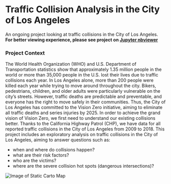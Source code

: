 # Traffic Collision Analysis in the City of Los Angeles
An ongoing project looking at traffic collisions in the City of Los Angeles.
**For better viewing experience, please see project on [Jupyter nbviewer](https://nbviewer.jupyter.org/github/chenliny/LA_Collision_Analysis/blob/master/collision_exploratory_analysis_la.ipynb)**

### Project Context
The World Health Organization (WHO) and U.S. Department of Transportation statistics show that approximately 1.35 million people in the world or more than 35,000 people in the U.S. lost their lives due to traffic collisions each year. In Los Angeles alone, more than 200 people were killed each year while trying to move around throughout the city. Bikers, pedestrians, children, and older adults were particularly vulnerable on the city’s streets. However, traffic deaths are predictable and preventable, and everyone has the right to move safely in their communities. Thus, the City of Los Angeles has committed to the Vision Zero initiative, aiming to eliminate all traffic deaths and series injuries by 2025. In order to achieve the grand vision of Vision Zero, we first need to understand our existing collisions better. Thanks to the California Highway Patrol (CHP), we have data for all reported traffic collisions in the City of Los Angeles from 2009 to 2018. This project includes an exploratory analysis on traffic collisions in the City of Los Angeles, aiming to answer questions such as:
- when and where do collisions happen?
- what are their risk factors?
- who are the victims?
- where are the severe collision hot spots (dangerous intersections)?

![Image of Static Carto Map](https://github.com/chenliny/LA_Collision_Analysis/blob/master/Collision.png)
